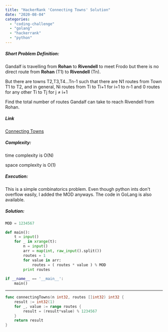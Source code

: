 ```yaml
---
title: "HackerRank 'Connecting Towns' Solution"
date: "2020-08-04"
categories: 
  - "coding-challenge"
  - "golang"
  - "hackerrank"
  - "python"
---
```


##### Short Problem Definition:

Gandalf is travelling from **Rohan** to **Rivendell** to meet Frodo but there is no direct route from **Rohan** (T1) to **Rivendell** (Tn).

But there are towns T2,T3,T4...Tn-1 such that there are N1 routes from Town T1 to T2, and in general, Ni routes from Ti to Ti+1 for i=1 to n-1 and 0 routes for any other Ti to Tj for j ≠ i+1

Find the total number of routes Gandalf can take to reach Rivendell from Rohan.

##### Link

[Connecting Towns](https://www.hackerrank.com/challenges/connecting-towns/problem)

##### Complexity:

time complexity is O(N)

space complexity is O(1)

##### Execution:

This is a simple combinatorics problem. Even though python ints don't overflow easily, I added the MOD anyways. The code in GoLang is also available.

##### Solution:

```python
MOD = 1234567

def main():
    t = input()
    for _ in xrange(t):
        n = input()
        arr = map(int, raw_input().split())
        routes = 1
        for value in arr:
            routes = ( routes * value ) % MOD
        print routes
    
if __name__ == '__main__':
    main()
```

* * *

```go
func connectingTowns(n int32, routes []int32) int32 {
    result := int32(1)
    for _, value := range routes {
        result = (result*value) % 1234567
    }
    return result
}
```
